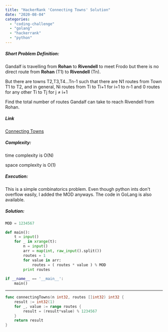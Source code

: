 ```yaml
---
title: "HackerRank 'Connecting Towns' Solution"
date: "2020-08-04"
categories: 
  - "coding-challenge"
  - "golang"
  - "hackerrank"
  - "python"
---
```


##### Short Problem Definition:

Gandalf is travelling from **Rohan** to **Rivendell** to meet Frodo but there is no direct route from **Rohan** (T1) to **Rivendell** (Tn).

But there are towns T2,T3,T4...Tn-1 such that there are N1 routes from Town T1 to T2, and in general, Ni routes from Ti to Ti+1 for i=1 to n-1 and 0 routes for any other Ti to Tj for j ≠ i+1

Find the total number of routes Gandalf can take to reach Rivendell from Rohan.

##### Link

[Connecting Towns](https://www.hackerrank.com/challenges/connecting-towns/problem)

##### Complexity:

time complexity is O(N)

space complexity is O(1)

##### Execution:

This is a simple combinatorics problem. Even though python ints don't overflow easily, I added the MOD anyways. The code in GoLang is also available.

##### Solution:

```python
MOD = 1234567

def main():
    t = input()
    for _ in xrange(t):
        n = input()
        arr = map(int, raw_input().split())
        routes = 1
        for value in arr:
            routes = ( routes * value ) % MOD
        print routes
    
if __name__ == '__main__':
    main()
```

* * *

```go
func connectingTowns(n int32, routes []int32) int32 {
    result := int32(1)
    for _, value := range routes {
        result = (result*value) % 1234567
    }
    return result
}
```
